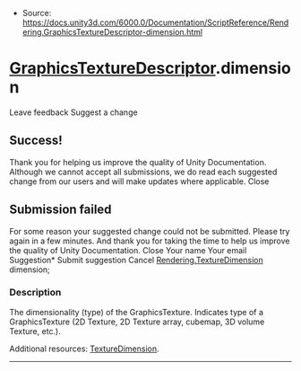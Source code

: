 * Source: https://docs.unity3d.com/6000.0/Documentation/ScriptReference/Rendering.GraphicsTextureDescriptor-dimension.html

#  [GraphicsTextureDescriptor](https://docs.unity3d.com/6000.0/Documentation/ScriptReference/Rendering.GraphicsTextureDescriptor.html).dimension
Leave feedback
Suggest a change
## Success!
Thank you for helping us improve the quality of Unity Documentation. Although we cannot accept all submissions, we do read each suggested change from our users and will make updates where applicable.
Close
## Submission failed
For some reason your suggested change could not be submitted. Please <a>try again</a> in a few minutes. And thank you for taking the time to help us improve the quality of Unity Documentation.
Close
Your name Your email Suggestion* Submit suggestion
Cancel
[Rendering.TextureDimension](https://docs.unity3d.com/6000.0/Documentation/ScriptReference/Rendering.TextureDimension.html) dimension; 
### Description
The dimensionality (type) of the GraphicsTexture.
Indicates type of a GraphicsTexture (2D Texture, 2D Texture array, cubemap, 3D volume Texture, etc.).  
  
Additional resources: [TextureDimension](https://docs.unity3d.com/6000.0/Documentation/ScriptReference/Rendering.TextureDimension.html).
* * *
